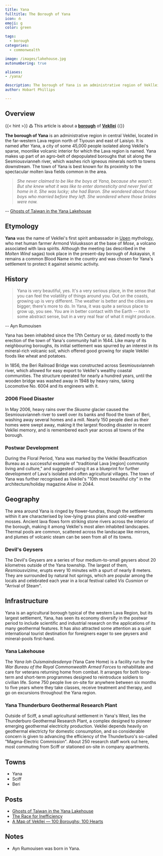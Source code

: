 ```yaml
---
title: Yana
fulltitle: The Borough of Yana
icon: ⛵️
emoji: g
color: green

tags: 
  - borough
categories:
  - commonwealth

image: /images/lakehouse.jpg
autonumbering: true

aliases:
- /yana/

description: The borough of Yana is an administrative region of Vekllei, a utopian country created by Hobart Phillips.
author: Hobart Phillips

---
```


## Overview

{{< hint >}}
߷ This article is about a [**borough**](/utopia/landscape/boroughs) of [**Vekllei**](/utopia/vekllei/)
{{</hint>}}

**The borough of Yana** is an administrative region in central Vekllei, located in the far-western Lava region north of Tiyousn and east of Laisiyo. It is named after Yana, a city of some 45,000 people isolated along Vekllei's sparse, moonlike volcanic interior for which the Lava region is named. Yana makes up part of an agro-belt of depopulated boroughs that sit along the Sesmiousvianneh river, which washes rich igneous minerals north to towns downstream. The town of Yana is best known for its proximity to the spectacular molten lava fields common in the area.

>*She never claimed to be like the boys at Yana, because she wasn’t. But she knew what it was like to enter domesticity and never feel at home in it. She was lucky; she had Baron. She wondered about those boys who married before they left. She wondered where those brides were now.*

-- [Ghosts of Taiwan in the Yana Lakehouse](/posts/2020-04-05-lakehouse/)

## Etymology

**Yana** was the name of Vekllei's first spirit ambassador in [Upen](/utopia/culture/religion/) mythology, who met human farmer Armond Volusksson at the base of *Mose*, a volcano associated with lava spirits. Although the meeting (as described in the *Molten Wind* sagas) took place in the present-day borough of Askayaisn, it remains a common Blood Name in the country and was chosen for Yana's settlement to protect it against seismic activity.

## History

> Yana is very beautiful, yes. It's a very serious place, in the sense that you can feel the volatility of things around you. Out on the coasts, growing up is very different. The weather is better and the cities are bigger; there's more to do. In Yana, it was quite a serious place to grow up, you see. You are in better contact with the Earth -- not in some abstract sense, but in a very real fear of what it might produce.

-- Ayn Rumouisen

Yana has been inhabited since the 17th Century or so, dated mostly to the erection of the town of Yana's community hall in 1644. Like many of its neighbouring boroughs, its initial settlement was spurred by an interest in its mineral-rich volcanic soil, which offered good growing for staple Vekllei foods like wheat and potatoes.

In 1856, the Beri Railroad Bridge was constructed across Sesmiousvianneh river, which allowed for easy export to Vekllei's wealthy coastal communities. The structure operated for nearly a hundred years, until the wooden bridge was washed away in 1948 by heavy rains, taking Locomotive No. 6004 and its engineers with it.

### 2006 Flood Disaster

In May 2006, heavy rains over the *Skusme* glacier caused the Sesmiousvianneh river to swell over its banks and flood the town of Beri, washing away several homes and a mill. Nearly 150 people died as their homes were swept away, making it the largest flooding disaster in recent Vekllei memory, and is remembered each year across all towns of the borough.

### Postwar Development

During the Floral Period, Yana was marked by the Vekllei Beautification Bureau as a successful example of "traditional Lava [region] community living and culture," and suggested using it as a blueprint for further development of Lava's isolated and often agricultural villages. The town of Yana was further recognised as Vekllei's "10th most beautiful city" in the architecture/holiday magazine *Alive* in 2044.

## Geography

The area around Yana is ringed by flower-tundras, though the settlements within it are characterised by low-lying grass plains and cold-weather mosses. Ancient lava flows form striking stone rivers across the interior of the borough, making it among Vekllei's most alien inhabited landscapes. Thermal pools are common, scattered across the landscape like mirrors, and plumes of volcanic steam can be seen from all of its towns.

### Devil's Geysers

The Devil's Geysers are a series of four medium-to-small geysers about 20 kilometres outside of the Yana township. The largest of them, *Resmiousvizime*, erupts every 10 minutes with a spurt of nearly 8 meters. They are surrounded by natural hot springs, which are popular among the locals and celebrated each year in a local festival called *Vis Cusmion* or "Arrival of Steam".

## Infrastructure

Yana is an agricultural borough typical of the western Lava Region, but its largest settlement, Yana, has seen its economy diversify in the postwar period to include scientific and industrial research on the applications of its many geothermal features. It has also attracted some attention as a quiet international tourist destination for foreigners eager to see geysers and mineral-pools first-hand.

### Yana Lakehouse

The *Yana loh Ouismaindesdenya* (Yana Care Home) is a facility run by the *War Bureau of the Royal Commonwealth Armed Forces* to rehabilitate and care for veterans returning home from combat. It arranges for both long-term and short-term programmes designed to reintroduce soldiers to civilian life. Some 750 people live on-site for anywhere between six months to five years where they take classes, receive treatment and therapy, and go on excursions throughout the Yana region.

### Yana Thunderburo Geothermal Research Plant

Outside of Sciff, a small agricultural settlement in Yana's West, lies the Thunderburo Geothermal Research Plant, a complex designed to pioneer emerging geothermal electricity production. Vekllei depends heavily on geothermal electricty for domestic consumption, and so considerable concern is given to advancing the efficiency of the Thunderburo's so-called "Magma-Electric Commission". About 250 research staff work out here, most commuting from Sciff or stationed on-site in company apartments.

## Towns
- Yana
- Sciff
- Beri

## Posts
- [Ghosts of Taiwan in the Yana Lakehouse](/posts/2020-04-05-lakehouse/)
- [The Race for Inefficiency](/posts/2020-06-14-map/)
- [A Map of Vekllei — 100 Boroughs; 100 Hearts](/posts/2020-07-13-economy/)

## Notes
- Ayn Rumouisen was born in Yana.
